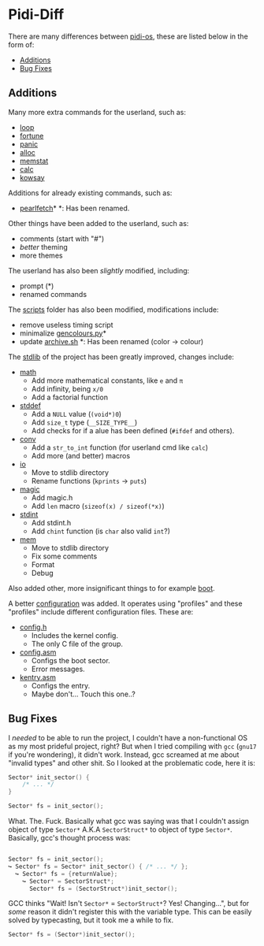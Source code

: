 # Pidi-Diff

There are many differences between [pidi-os](https://github.com/GandelXIV/pidi-os),
these are listed below in the form of:

* [Additions](#additions)
* [Bug Fixes](#bug-fixes)

## Additions

Many more extra commands for the userland, such as:
* [loop](https://github.com/callmesalmon/pearlOS/blob/main/kernel/cmd/loop.h)
* [fortune](https://github.com/callmesalmon/pearlOS/blob/main/kernel/cmd/fortune.h)
* [panic](https://github.com/callmesalmon/pearlOS/blob/main/kernel/cmd/panic.h)
* [alloc](https://github.com/callmesalmon/pearlOS/blob/main/kernel/cmd/alloc.h)
* [memstat](https://github.com/callmesalmon/pearlOS/blob/main/kernel/cmd/memstat.h)
* [calc](https://github.com/callmesalmon/pearlOS/blob/main/kernel/cmd/calc.h)
* [kowsay](https://github.com/callmesalmon/pearlOS/blob/main/kernel/cmd/kowsay.h)

Additions for already existing commands, such as:
* [pearlfetch](https://github.com/callmesalmon/pearlOS/blob/main/kernel/cmd/pearlfetch.h)\*
\*: Has been renamed.

Other things have been added to the userland, such as:
* comments (start with "#")
* *better* theming
* more themes

The userland has also been *slightly* modified, including:
* prompt (\*)
* renamed commands

The [scripts](https://github.com/callmesalmon/pearlOS/blob/main/scripts) folder has also been modified,
modifications include:
* remove useless timing script
* minimalize [gencolours.py](https://github.com/callmesalmon/pearlOS/blob/main/scripts/gencolours.py)\*
* update [archive.sh](https://github.com/callmesalmon/pearlOS/blob/main/scripts/archive.sh)
\*: Has been renamed (color -> colour)

The [stdlib](https://github.com/callmesalmon/pearlOS/blob/main/lib) of the project has been greatly
improved, changes include:
* [math](https://github.com/callmesalmon/pearlOS/blob/main/lib/math.h)
  * Add more mathematical constants, like `e` and `π`
  * Add infinity, being `x/0`
  * Add a factorial function
* [stddef](https://github.com/callmesalmon/pearlOS/blob/main/lib/stddef.h)
  * Add a `NULL` value (`(void*)0`)
  * Add `size_t` type (`__SIZE_TYPE__`)
  * Add checks for if a alue has been defined (`#ifdef` and others).
* [conv](https://github.com/callmesalmon/pearlOS/blob/main/lib/conv.h)
  * Add a `str_to_int` function (for userland cmd like `calc`)
  * Add more (and better) macros
* [io](https://github.com/callmesalmon/pearlOS/blob/main/lib/io.h)
  * Move to stdlib directory
  * Rename functions (`kprints` -> `puts`)
* [magic](https://github.com/callmesalmon/pearlOS/blob/main/lib/magic.h)
  * Add magic.h
  * Add `len` macro (`sizeof(x) / sizeof(*x)`)
* [stdint](https://github.com/callmesalmon/pearlOS/blob/main/lib/stdint.h)
  * Add stdint.h
  * Add `chint` function (is `char` also valid `int`?)
* [mem](https://github.com/callmesalmon/pearlOS/blob/main/lib/mem.h)
  * Move to stdlib directory
  * Fix some comments
  * Format
  * Debug

Also added other, more insignificant things to for example
[boot](https://github.com/callmesalmon/pearlOS/blob/main/boot).

A better [configuration](https://github.com/callmesalmon/pearlOS/blob/main/config)
was added. It operates using "profiles" and these "profiles" include different
configuration files. These are:
* [config.h](https://github.com/callmesalmon/pearlOS/blob/main/config/config.h)
  * Includes the kernel config.
  * The only C file of the group.
* [config.asm](https://github.com/callmesalmon/pearlOS/blob/main/config/config.asm)
  * Configs the boot sector.
  * Error messages.
* [kentry.asm](https://github.com/callmesalmon/pearlOS/blob/main/config/kentry.asm)
  * Configs the entry.
  * Maybe don't... Touch this one..?

## Bug Fixes

I *needed* to be able to run the project, I couldn't have a non-functional
OS as my most prideful project, right? But when I tried compiling with `gcc`
(`gnu17` if you're wondering), it didn't work. Instead, gcc screamed at me
about "invalid types" and other shit. So I looked at the problematic
code, here it is:
```c
Sector* init_sector() {
    /* ... */
}

Sector* fs = init_sector();
```
What. The. Fuck. Basically what gcc was saying was that I couldn't assign
object of type `Sector*` A.K.A `SectorStruct*` to object of type `Sector*`.
Basically, gcc's thought process was:
```c

Sector* fs = init_sector();
↪ Sector* fs = Sector* init_sector() { /* ... */ };
  ↪ Sector* fs = {returnValue};
    ↪ Sector* = SectorStruct*;
      Sector* fs = (SectorStruct*)init_sector();
```
GCC thinks "Wait! Isn't `Sector*` = `SectorStruct*`? Yes! Changing...", but for
*some* reason it didn't register this with the variable type. This can be easily
solved by typecasting, but it took me a while to fix.
```c
Sector* fs = (Sector*)init_sector();
```